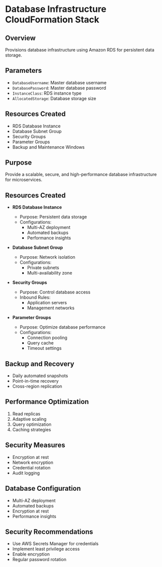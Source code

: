 # Database Infrastructure CloudFormation Stack

## Overview
Provisions database infrastructure using Amazon RDS for persistent data storage.

## Parameters
- `DatabaseUsername`: Master database username
- `DatabasePassword`: Master database password
- `InstanceClass`: RDS instance type
- `AllocatedStorage`: Database storage size

## Resources Created
- RDS Database Instance
- Database Subnet Group
- Security Groups
- Parameter Groups
- Backup and Maintenance Windows

## Purpose
Provide a scalable, secure, and high-performance database infrastructure for microservices.

## Resources Created
- **RDS Database Instance**
  - Purpose: Persistent data storage
  - Configurations:
    - Multi-AZ deployment
    - Automated backups
    - Performance insights

- **Database Subnet Group**
  - Purpose: Network isolation
  - Configurations:
    - Private subnets
    - Multi-availability zone

- **Security Groups**
  - Purpose: Control database access
  - Inbound Rules:
    - Application servers
    - Management networks

- **Parameter Groups**
  - Purpose: Optimize database performance
  - Configurations:
    - Connection pooling
    - Query cache
    - Timeout settings

## Backup and Recovery
- Daily automated snapshots
- Point-in-time recovery
- Cross-region replication

## Performance Optimization
1. Read replicas
2. Adaptive scaling
3. Query optimization
4. Caching strategies

## Security Measures
- Encryption at rest
- Network encryption
- Credential rotation
- Audit logging

## Database Configuration
- Multi-AZ deployment
- Automated backups
- Encryption at rest
- Performance insights

## Security Recommendations
- Use AWS Secrets Manager for credentials
- Implement least privilege access
- Enable encryption
- Regular password rotation